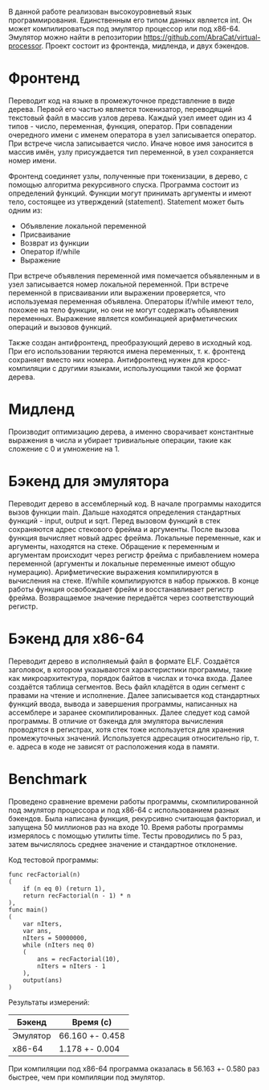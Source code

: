 В данной работе реализован высокоуровневый язык программирования. Единственным его типом данных является int. Он может компилироваться под эмулятор процессор или под x86-64. Эмулятор можно найти в репозитории https://github.com/AbraCat/virtual-processor. Проект состоит из фронтенда, мидленда, и двух бэкендов.

# Фронтенд

Переводит код на языке в промежуточное представление в виде дерева. Первой его частью является токенизатор, переводящий текстовый файл в массив узлов дерева. Каждый узел имеет один из 4 типов - число, переменная, функция, оператор. При совпадении очередного имени с именем оператора в узел записывается оператор. При встрече числа записывается число. Иначе новое имя заносится в массив имён, узлу присуждается тип переменной, в узел сохраняется номер имени.

Фронтенд соединяет узлы, полученные при токенизации, в дерево, с помощью алгоритма рекурсивного спуска. Программа состоит из определений функций. Функции могут принимать аргументы и имеют тело, состоящее из утверждений (statement). Statement может быть одним из:
* Объявление локальной переменной
* Присваивание
* Возврат из функции
* Оператор if/while
* Выражение

При встрече объявления переменной имя помечается объявленным и в узел записывается номер локальной переменной. При встрече переменной в присваивании или выражении проверяется, что используемая переменная объявлена. Операторы if/while имеют тело, похожее на тело функции, но они не могут содержать объявления переменных. Выражение является комбинацией арифметических операций и вызовов функций.

Также создан антифронтенд, преобразующий дерево в исходный код. При его использовании теряются имена переменных, т. к. фронтенд сохраняет вместо них номера. Антифронтенд нужен для кросс-компиляции с другими языками, использующими такой же формат дерева.

# Мидленд

Производит оптимизацию дерева, а именно сворачивает константные выражения в числа и убирает тривиальные операции, такие как сложение с 0 и умножение на 1.

# Бэкенд для эмулятора

Переводит дерево в ассемблерный код. В начале программы находится вызов функции main. Дальше находятся определения стандартных функций - input, output и sqrt. Перед вызовом функций в стек сохраняются адрес стекового фрейма и аргументы. После вызова функция вычисляет новый адрес фрейма. Локальные переменные, как и аргументы, находятся на стеке. Обращение к переменным и аргументам происходит через регистр фрейма с прибавлением номера переменной (аргументы и локальные переменные имеют общую нумерацию). Арифметические выражения компилируются в вычисления на стеке. If/while компилируются в набор прыжков. В конце работы функция освобождает фрейм и восстанавливает регистр фрейма. Возвращаемое значение передаётся через соответствующий регистр.

# Бэкенд для x86-64

Переводит дерево в исполняемый файл в формате ELF. Создаётся заголовок, в котором указываются характеристики программы, такие как микроархитектура, порядок байтов в числах и точка входа. Далее создаётся таблица сегментов. Весь файл кладётся в один сегмент с правами на чтение и исполнение. Далее записывается код стандартных функций ввода, вывода и завершения программы, написанных на ассемблере и заранее скомпилированных. Далее следует код самой программы. В отличие от бэкенда для эмулятора вычисления проводятся в регистрах, хотя стек тоже используется для хранения промежуточных значений. Используется адресация относительно rip, т. е. адреса в коде не зависят от расположения кода в памяти. 

# Benchmark

Проведено сравнение времени работы программы, скомпилированной под эмулятор процессора и под x86-64 с использованием разных бэкендов. Была написана функция, рекурсивно считающая факториал, и запущена 50 миллионов раз на входе 10. Время работы программы измерялось с помощью утилиты time. Тесты проводились по 5 раз, затем вычислялось среднее значение и стандартное отклонение. 

Код тестовой программы:

```
func recFactorial(n)
(
    if (n eq 0) (return 1),
    return recFactorial(n - 1) * n
),
func main()
(
    var nIters,
    var ans,
    nIters = 50000000,
    while (nIters neq 0)
    (
        ans = recFactorial(10),
        nIters = nIters - 1
    ),
    output(ans)
)
```

Результаты измерений:

| Бэкенд   | Время (с)       |
| -------- | --------------- |
| Эмулятор | 66.160 +- 0.458 |
| x86-64   |  1.178 +- 0.004 |

При компиляции под x86-64 программа оказалась в 56.163 +- 0.580 раз быстрее, чем при компиляции под эмулятор.
